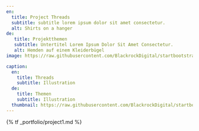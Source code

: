 ```yaml
---
en:
  title: Project Threads
  subtitle: subtitle lorem ipsum dolor sit amet consectetur.
  alt: Shirts on a hanger
de:
   title: Projektthemen
   subtitle: Untertitel Lorem Ipsum Dolor Sit Amet Consectetur.
   alt: Hemden auf einem Kleiderbügel
image: https://raw.githubusercontent.com/BlackrockDigital/startbootstrap-agency/master/src/assets/img/portfolio/01-full.jpg

caption:
  en:
    title: Threads
    subtitle: Illustration
  de:
    title: Themen
    subtitle: Illustration
  thumbnail: https://raw.githubusercontent.com/BlackrockDigital/startbootstrap-agency/master/src/assets/img/portfolio/01-thumbnail.jpg
---
```


{% tf _portfolio/project1.md %}
